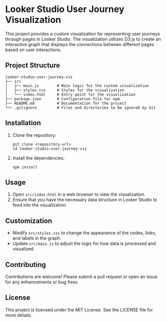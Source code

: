 # Looker Studio User Journey Visualization

This project provides a custom visualization for representing user journeys through pages in Looker Studio. The visualization utilizes D3.js to create an interactive graph that displays the connections between different pages based on user interactions.

## Project Structure

```
looker-studio-user-journey-viz
├── src
│   ├── main.js        # Main logic for the custom visualization
│   ├── styles.css     # Styles for the visualization
│   └── index.html     # Entry point for the visualization
├── package.json       # Configuration file for npm
├── README.md          # Documentation for the project
└── .gitignore         # Files and directories to be ignored by Git
```

## Installation

1. Clone the repository:
   ```
   git clone <repository-url>
   cd looker-studio-user-journey-viz
   ```

2. Install the dependencies:
   ```
   npm install
   ```

## Usage

1. Open `src/index.html` in a web browser to view the visualization.
2. Ensure that you have the necessary data structure in Looker Studio to feed into the visualization.

## Customization

- Modify `src/styles.css` to change the appearance of the nodes, links, and labels in the graph.
- Update `src/main.js` to adjust the logic for how data is processed and visualized.

## Contributing

Contributions are welcome! Please submit a pull request or open an issue for any enhancements or bug fixes.

## License

This project is licensed under the MIT License. See the LICENSE file for more details.